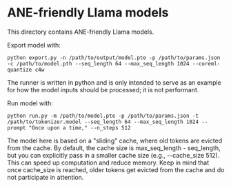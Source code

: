 # ANE-friendly Llama models

This directory contains ANE-friendly Llama models.

Export model with:
```
python export.py -n /path/to/output/model.pte -p /path/to/params.json -c /path/to/model.pth --seq_length 64 --max_seq_length 1024 --coreml-quantize c4w
```


The runner is written in python and is only intended to serve as an example for how the model inputs should be processed; it is not performant.


Run model with:
```
python run.py -m /path/to/model.pte -p /path/to/params.json -t /path/to/tokenizer.model --seq_length 64 --max_seq_length 1024 --prompt "Once upon a time," --n_steps 512
```

The model here is based on a "sliding" cache, where old tokens are evicted from the cache.  By default, the cache size is max_seq_length - seq_length, but you can explicitly pass in a smaller cache size (e.g., --cache_size 512).  This can speed up computation and reduce memory.  Keep in mind that once cache_size is reached, older tokens get evicted from the cache and do not participate in attention.
